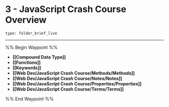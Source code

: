 # 3 - JavaScript Crash Course Overview
 
```ccard
type: folder_brief_live
```
 
---

%% Begin Waypoint %%
- **[[Compound Data Type]]**
- **[[Functions]]**
- **[[Keywords]]**
- **[[Web Dev/JavaScript Crash Course/Methods/Methods]]**
- **[[Web Dev/JavaScript Crash Course/Notes/Notes]]**
- **[[Web Dev/JavaScript Crash Course/Properties/Properties]]**
- **[[Web Dev/JavaScript Crash Course/Terms/Terms]]**

%% End Waypoint %%